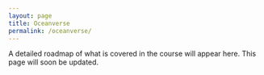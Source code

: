 ```yaml
---
layout: page
title: Oceanverse
permalink: /oceanverse/
---
```


A detailed roadmap of what is covered in the course will appear here. This page will soon be updated. 


